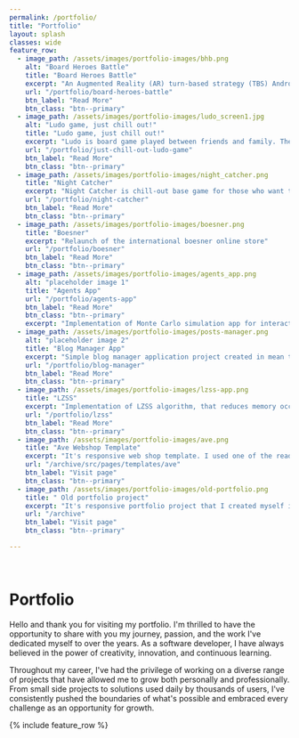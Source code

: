 ```yaml
---
permalink: /portfolio/
title: "Portfolio"
layout: splash
classes: wide
feature_row:
  - image_path: /assets/images/portfolio-images/bhb.png
    alt: "Board Heroes Battle"
    title: "Board Heroes Battle"
    excerpt: "An Augmented Reality (AR) turn-based strategy (TBS) Android game developed in Unity and Unreal Engine"
    url: "/portfolio/board-heroes-battle"
    btn_label: "Read More"
    btn_class: "btn--primary"
  - image_path: /assets/images/portfolio-images/ludo_screen1.jpg
    alt: "Ludo game, just chill out!"
    title: "Ludo game, just chill out!"
    excerpt: "Ludo is board game played between friends and family. The game is played between 2 to 4 players"
    url: "/portfolio/just-chill-out-ludo-game"
    btn_label: "Read More"
    btn_class: "btn--primary"
  - image_path: /assets/images/portfolio-images/night_catcher.png
    title: "Night Catcher"
    excerpt: "Night Catcher is chill-out base game for those who want to just relax and click on some dots on phone"
    url: "/portfolio/night-catcher"
    btn_label: "Read More"
    btn_class: "btn--primary"
  - image_path: /assets/images/portfolio-images/boesner.png
    title: "Boesner"
    excerpt: "Relaunch of the international boesner online store"
    url: "/portfolio/boesner"
    btn_label: "Read More"
    btn_class: "btn--primary"
  - image_path: /assets/images/portfolio-images/agents_app.png
    alt: "placeholder image 1"
    title: "Agents App"
    url: "/portfolio/agents-app"
    btn_label: "Read More"
    btn_class: "btn--primary"
    excerpt: "Implementation of Monte Carlo simulation app for interaction between agents in RTBS (reputation and trust building scheme)"
  - image_path: /assets/images/portfolio-images/posts-manager.png
    alt: "placeholder image 2"
    title: "Blog Manager App"
    excerpt: "Simple blog manager application project created in mean time while learning .NET technology"
    url: "/portfolio/blog-manager"
    btn_label: "Read More"
    btn_class: "btn--primary"
  - image_path: /assets/images/portfolio-images/lzss-app.png
    title: "LZSS"
    excerpt: "Implementation of LZSS algorithm, that reduces memory occupied by files."
    url: "/portfolio/lzss"
    btn_label: "Read More"
    btn_class: "btn--primary"
  - image_path: /assets/images/portfolio-images/ave.png
    title: "Ave Webshop Template"
    excerpt: "It's responsive web shop template. I used one of the ready designs available in Internet. It's just for exercise, and look what i am able to do with bare HTML, JavaScript and CSS"
    url: "/archive/src/pages/templates/ave"
    btn_label: "Visit page"
    btn_class: "btn--primary"
  - image_path: /assets/images/portfolio-images/old-portfolio.png
    title: " Old portfolio project"
    excerpt: "It's responsive portfolio project that I created myself in JavaScript, HTML and CSS"
    url: "/archive"
    btn_label: "Visit page"
    btn_class: "btn--primary"

---
```


<br/>

# Portfolio

Hello and thank you for visiting my portfolio. I'm thrilled to have the opportunity to share with you my journey, passion, and the work I've dedicated myself to over the years. As a software developer, I have always believed in the power of creativity, innovation, and continuous learning.

Throughout my career, I've had the privilege of working on a diverse range of projects that have allowed me to grow both personally and professionally. From small side projects to solutions used daily by thousands of users, I've consistently pushed the boundaries of what's possible and embraced every challenge as an opportunity for growth.

{% include feature_row %}

